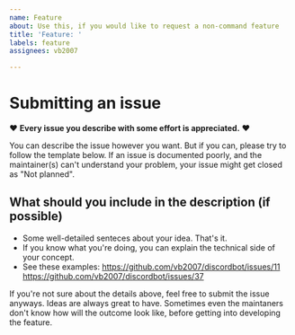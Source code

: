 ```yaml
---
name: Feature
about: Use this, if you would like to request a non-command feature
title: 'Feature: '
labels: feature
assignees: vb2007

---
```


# Submitting an issue

♥ **Every issue you describe with some effort is appreciated.** ♥

You can describe the issue however you want. But if you can, please try to follow the template below. If an issue is documented poorly, and the maintainer(s) can't understand your problem, your issue might get closed as "Not planned".

## What should you include in the description (if possible)

- Some well-detailed senteces about your idea. That's it.
- If you know what you're doing, you can explain the technical side of your concept.
- See these examples: https://github.com/vb2007/discordbot/issues/11 https://github.com/vb2007/discordbot/issues/37

If you're not sure about the details above, feel free to submit the issue anyways. Ideas are always great to have. Sometimes even the maintaners don't know how will the outcome look like, before getting into developing the feature.
